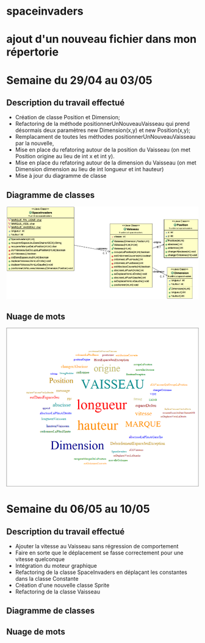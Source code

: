 # spaceinvaders
# ajout d'un nouveau fichier dans mon répertorie

# Semaine du 29/04 au 03/05
## Description du travail effectué
   - Création de classe Position et Dimension;
   - Refactoring de la méthode positionnerUnNouveauVaisseau qui prend désormais deux paramètres new Dimension(x,y) et new Position(x,y);
   - Remplacament de toutes les méthodes positionnerUnNouveauVaisseau par la nouvelle,
   - Mise en place du refatoring autour de la position du Vaisseau (on met Position origine au lieu de int x et int y).
   - Mise en place du refatoring autour de la dimension du Vaisseau (on met Dimension dimension au lieu de int longueur et int hauteur)
   - Mise à jour du diagramme de classe
## Diagramme de classes
   ![alt text](https://github.com/ruizhengxu/spaceinvaders/blob/master/imageDiagramClass/spaceInvadersDiagramClass.png)
## Nuage de mots
   ![alt text](https://github.com/ruizhengxu/spaceinvaders/blob/master/imageWordCloud/spaceinvadersWordCloud.png)

# Semaine du 06/05 au 10/05
## Description du travail effectué
   - Ajouter la vitesse au Vaisseau sans régression de comportement
   - Faire en sorte que le déplacement se fasse correctement pour une vitesse quelconque
   - Intégration du moteur graphique
   - Refactoring de la classe SpaceInvaders en déplaçant les constantes dans la classe Constante
   - Création d'une nouvelle classe Sprite
   - Refactoring de la classe Vaisseau
   
## Diagramme de classes


## Nuage de mots
